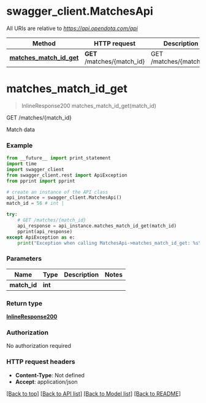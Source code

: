# swagger_client.MatchesApi

All URIs are relative to *https://api.opendota.com/api*

Method | HTTP request | Description
------------- | ------------- | -------------
[**matches_match_id_get**](MatchesApi.md#matches_match_id_get) | **GET** /matches/{match_id} | GET /matches/{match_id}


# **matches_match_id_get**
> InlineResponse200 matches_match_id_get(match_id)

GET /matches/{match_id}

Match data

### Example 
```python
from __future__ import print_statement
import time
import swagger_client
from swagger_client.rest import ApiException
from pprint import pprint

# create an instance of the API class
api_instance = swagger_client.MatchesApi()
match_id = 56 # int | 

try: 
    # GET /matches/{match_id}
    api_response = api_instance.matches_match_id_get(match_id)
    pprint(api_response)
except ApiException as e:
    print("Exception when calling MatchesApi->matches_match_id_get: %s\n" % e)
```

### Parameters

Name | Type | Description  | Notes
------------- | ------------- | ------------- | -------------
 **match_id** | **int**|  | 

### Return type

[**InlineResponse200**](InlineResponse200.md)

### Authorization

No authorization required

### HTTP request headers

 - **Content-Type**: Not defined
 - **Accept**: application/json

[[Back to top]](#) [[Back to API list]](../README.md#documentation-for-api-endpoints) [[Back to Model list]](../README.md#documentation-for-models) [[Back to README]](../README.md)

